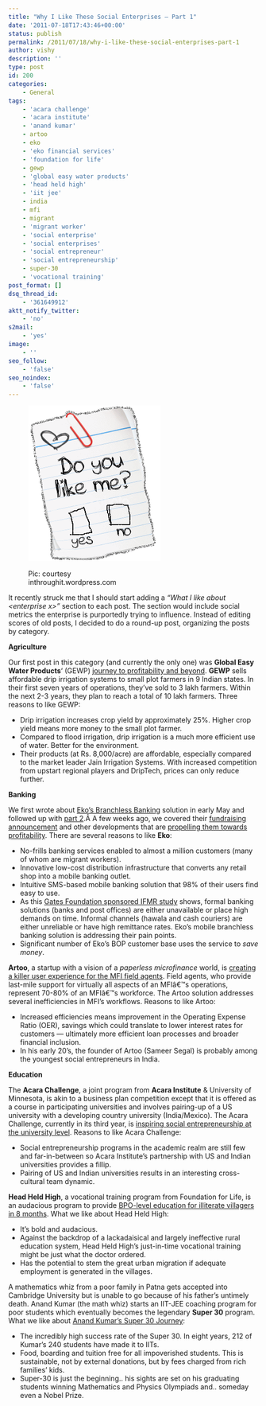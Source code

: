 ```yaml
---
title: "Why I Like These Social Enterprises – Part 1"
date: '2011-07-18T17:43:46+00:00'
status: publish
permalink: /2011/07/18/why-i-like-these-social-enterprises-part-1
author: vishy
description: ''
type: post
id: 200
categories:
    - General
tags:
    - 'acara challenge'
    - 'acara institute'
    - 'anand kumar'
    - artoo
    - eko
    - 'eko financial services'
    - 'foundation for life'
    - gewp
    - 'global easy water products'
    - 'head held high'
    - 'iit jee'
    - india
    - mfi
    - migrant
    - 'migrant worker'
    - 'social enterprise'
    - 'social enterprises'
    - 'social entrepreneur'
    - 'social entrepreneurship'
    - super-30
    - 'vocational training'
post_format: []
dsq_thread_id:
    - '361649912'
aktt_notify_twitter:
    - 'no'
s2mail:
    - 'yes'
image:
    - ''
seo_follow:
    - 'false'
seo_noindex:
    - 'false'
---
```

<figure aria-describedby="caption-attachment-1488" class="wp-caption alignleft" id="attachment_1488" style="width: 267px">

[![](../../../../uploads/2011/07/do-u-like-me1_inthroughit_wp_com.gif "do-u-like-me1_inthroughit_wp_com")](../../../../uploads/2011/07/do-u-like-me1_inthroughit_wp_com.gif)<figcaption class="wp-caption-text" id="caption-attachment-1488">Pic: courtesy inthroughit.wordpress.com</figcaption></figure>

It recently struck me that I should start adding a *“What I like about &lt;enterprise x&gt;”* section to each post. The section would include social metrics the enterprise is purportedly trying to influence. Instead of editing scores of old posts, I decided to do a round-up post, organizing the posts by category.

**Agriculture**

Our first post in this category (and currently the only one) was **Global Easy Water Products**‘ (GEWP) [journey to profitability and beyond](http://www.techsangam.com/2011/06/29/global-easy-water-products-journey-to-profitability-and-beyond/). **GEWP** sells affordable drip irrigation systems to small plot farmers in 9 Indian states. In their first seven years of operations, they’ve sold to 3 lakh farmers. Within the next 2-3 years, they plan to reach a total of 10 lakh farmers. Three reasons to like GEWP:

- Drip irrigation increases crop yield by approximately 25%. Higher crop yield means more money to the small plot farmer.
- Compared to flood irrigation, drip irrigation is a much more efficient use of water. Better for the environment.
- Their products (at Rs. 8,000/acre) are affordable, especially compared to the market leader Jain Irrigation Systems. With increased competition from upstart regional players and DripTech, prices can only reduce further.

**Banking**

We first wrote about [Eko’s Branchless Banking](http://www.techsangam.com/2011/05/01/khata-kholo-har-darwaza-kholo-ekos-branchless-banking-part-1/) solution in early May and followed up with [part 2](http://www.techsangam.com/2011/05/12/khata-kholo-har-darwaza-kholo-ekos-branchless-banking-part-2/).Â A few weeks ago, we covered their [fundraising announcement](http://www.techsangam.com/2011/07/10/eko-india-financial-services-raises-5-5-million-round-from-creation-investments/) and other developments that are [propelling them towards profitability](http://www.techsangam.com/2011/07/13/eko-race-to-profitability-received-a-few-booster-shots/). There are several reasons to like **Eko**:

- No-frills banking services enabled to almost a million customers (many of whom are migrant workers).
- Innovative low-cost distribution infrastructure that converts any retail shop into a mobile banking outlet.
- Intuitive SMS-based mobile banking solution that 98% of their users find easy to use.
- As this [Gates Foundation sponsored IFMR study](http://www.techsangam.com/2011/04/28/banking-for-indias-domestic-migrants/) shows, formal banking solutions (banks and post offices) are either unavailable or place high demands on time. Informal channels (hawala and cash couriers) are either unreliable or have high remittance rates. Eko’s mobile branchless banking solution is addressing their pain points.
- Significant number of Eko’s BOP customer base uses the service to *save money*.

**Artoo**, a startup with a vision of a *paperless microfinance* world, is [creating a killer user experience for the MFI field agents](http://www.techsangam.com/2011/05/25/creating-a-killer-user-experience-for-the-mfi-field-agents/). Field agents, who provide last-mile support for virtually all aspects of an MFIâ€™s operations, represent 70-80% of an MFIâ€™s workforce. The Artoo solution addresses several inefficiencies in MFI’s workflows. Reasons to like Artoo:

- Increased efficiencies means improvement in the Operating Expense Ratio (OER), savings which could translate to lower interest rates for customers — ultimately more efficient loan processes and broader financial inclusion.
- In his early 20’s, the founder of Artoo (Sameer Segal) is probably among the youngest social entrepreneurs in India.

**Education**

The **Acara Challenge**, a joint program from **Acara Institute** &amp; University of Minnesota, is akin to a business plan competition except that it is offered as a course in participating universities and involves pairing-up of a US university with a developing country university (India/Mexico). The Acara Challenge, currently in its third year, is [inspiring social entrepreneurship at the university level](http://www.techsangam.com/2011/06/24/the-acara-institute-challenge-inspiring-social-entrepreneurship-at-the-university-level/). Reasons to like Acara Challenge:

- Social entrepreneurship programs in the academic realm are still few and far-in-between so Acara Institute’s partnership with US and Indian universities provides a fillip.
- Pairing of US and Indian universities results in an interesting cross-cultural team dynamic.

**Head Held High**, a vocational training program from Foundation for Life, is an audacious program to provide [BPO-level education for illiterate villagers in 8 months](http://www.techsangam.com/2011/06/21/bpo-level-education-for-illiterate-villager-8-months/). What we like about Head Held High:

- It’s bold and audacious.
- Against the backdrop of a lackadaisical and largely ineffective rural education system, Head Held High’s just-in-time vocational training might be just what the doctor ordered.
- Has the potential to stem the great urban migration if adequate employment is generated in the villages.

A mathematics whiz from a poor family in Patna gets accepted into Cambridge University but is unable to go because of his father’s untimely death. Anand Kumar (the math whiz) starts an IIT-JEE coaching program for poor students which eventually becomes the legendary **Super 30** program. What we like about [Anand Kumar’s Super 30 Journey](http://www.techsangam.com/2011/05/11/anand-kumars-super-30-journey/):

- The incredibly high success rate of the Super 30. In eight years, 212 of Kumar’s 240 students have made it to IITs.
- Food, boarding and tuition free for all impoverished students. This is sustainable, not by external donations, but by fees charged from rich families’ kids.
- Super-30 is just the beginning.. his sights are set on his graduating students winning Mathematics and Physics Olympiads and.. someday even a Nobel Prize.